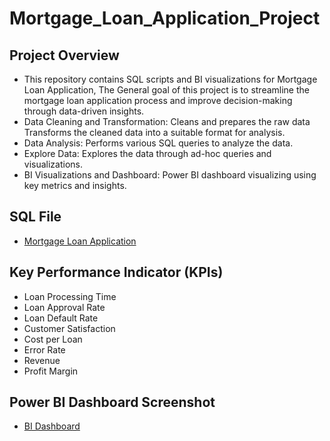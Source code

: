 # Mortgage_Loan_Application_Project
## Project Overview
- This repository contains SQL scripts and BI visualizations for Mortgage Loan Application, The General goal of this project is to streamline the mortgage loan application process and improve decision-making 
  through data-driven insights.
- Data Cleaning and Transformation: Cleans and prepares the raw data Transforms the cleaned data into a suitable format for analysis.
- Data Analysis: Performs various SQL queries to analyze the data. 
- Explore Data: Explores the data through ad-hoc queries and visualizations. 
- BI Visualizations and Dashboard: Power BI dashboard visualizing using key metrics and insights. 
## SQL File
- <a href = "https://github.com/abebag2022/Mortgage_Loan_Application_Project/blob/main/RMG_OLTP_Database_sql%20data%20source.sql">Mortgage Loan Application</a>
## Key Performance Indicator (KPIs)
- Loan Processing Time
- Loan Approval Rate
- Loan Default Rate
- Customer Satisfaction
- Cost per Loan
- Error Rate
- Revenue
- Profit Margin
## Power BI Dashboard Screenshot
- <a href = "https://github.com/abebag2022/Mortgage_Loan_Application_Project/blob/main/mortgage%20loan%20power%20bi%20dashboard.pbix">BI Dashboard</a>
 
